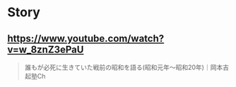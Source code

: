 # Story

## https://www.youtube.com/watch?v=w_8znZ3ePaU

> 誰もが必死に生きていた戦前の昭和を語る(昭和元年〜昭和20年)｜岡本吉起塾Ch 
